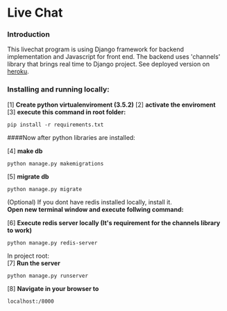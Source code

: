 # Live Chat

### Introduction
This livechat program is using Django framework for backend implementation 
and Javascript for front end. The backend uses 'channels' library that brings real time to Django project.
See deployed version on [heroku](djlivechat.herokuapp.com).
 
### Installing and running locally:
[1] __Create python virtualenviroment (3.5.2)__
[2] __activate the enviroment__  
[3] __execute this command in root folder:__  
  
```
pip install -r requirements.txt
```
  
####Now after python libraries are installed: 
  
[4] __make db__  
```
python manage.py makemigrations
```
[5] __migrate db__  
```
python manage.py migrate
```
(Optional) If you dont have redis installed locally, install it.  
__Open new terminal window and execute follwing command:__  
  
[6] __Execute redis server locally (It's requirement for the channels library to work)__    
```
python manage.py redis-server
```
 In project root:  
[7] __Run the server__    
```
python manage.py runserver
```
[8] __Navigate in your browser to__   
```
localhost:/8000
```

 